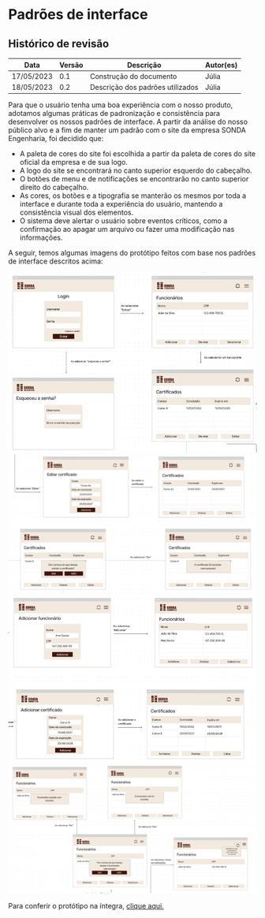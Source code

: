 # Padrões de interface

## Histórico de revisão

|Data|Versão|Descrição|Autor(es)|
|----|------|---------|---------|
|17/05/2023|0.1|Construção do documento|Júlia|
|18/05/2023|0.2|Descrição dos padrões utilizados|Júlia|

Para que o usuário tenha uma boa experiência com o nosso produto, adotamos algumas práticas de padronização e consistência para desenvolver os nossos padrões de interface. A partir da análise do nosso público alvo e a fim de manter um padrão com o site da empresa SONDA Engenharia, foi decidido que:

- A paleta de cores do site foi escolhida a partir da paleta de cores do site oficial da empresa e de sua logo.
- A logo do site se encontrará no canto superior esquerdo do cabeçalho.
- O botões de menu e de notificações se encontrarão no canto superior direito do cabeçalho.
- As cores, os botões e a tipografia se manterão os mesmos por toda a interface e durante toda a experiência do usuário, mantendo a consistência visual dos elementos. 
- O sistema deve alertar o usuário sobre eventos críticos, como a confirmação ao apagar um arquivo ou fazer uma modificação nas informações.

A seguir, temos algumas imagens do protótipo feitos com base nos padrões de interface descritos acima:

![Image](./images/image4.PNG)
<br>
![Image](./images/image5.PNG)
<br>
![Image](./images/image6.PNG)
<br>
![Image](./images/image7.PNG)
<br>

Para conferir o protótipo na íntegra, [clique aqui.](https://www.figma.com/file/5adkuW7BcNJCQ8GgdxkP3Y/Desktop-Wireframe-Sketchpad-(Community)?type=whiteboard&node-id=0-1&t=XEhOOYtfXNmS3IE4-0)